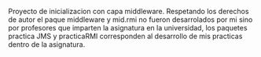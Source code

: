 Proyecto de inicializacion con capa middleware. 
Respetando los derechos de autor el paque middleware y mid.rmi no fueron desarrolados por mi sino por profesores que imparten la asignatura en
la universidad, los paquetes practica JMS y practicaRMI corresponden al desarrollo de mis practicas dentro de la asignatura.
